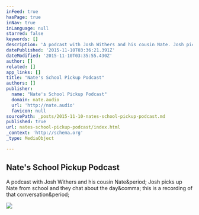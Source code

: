 ```yaml
---
inFeed: true
hasPage: true
inNav: true
inLanguage: null
starred: false
keywords: []
description: 'A podcast with Josh Withers and his cousin Nate. Josh picks up Nate from school and they chat about the day, this is a recording of that conversation.'
datePublished: '2015-11-10T03:36:21.391Z'
dateModified: '2015-11-10T03:35:55.430Z'
author: []
related: []
app_links: []
title: "Nate's School Pickup Podcast"
authors: []
publisher:
  name: "Nate's School Pickup Podcast"
  domain: nate.audio
  url: 'http://nate.audio'
  favicon: null
sourcePath: _posts/2015-11-10-nates-school-pickup-podcast.md
published: true
url: nates-school-pickup-podcast/index.html
_context: 'http://schema.org'
_type: MediaObject

---
```

<article style=""><h1>Nate's School Pickup Podcast</h1><p>A podcast with Josh Withers and his cousin Nate&amp;period; Josh picks up Nate from school and they chat about the day&amp;comma; this is a recording of that conversation&amp;period;</p><img src="http://i0.wp.com/nate.audio/wp-content/uploads/sites/73/2015/11/IMG_1390.jpg?fit=1200%2C1200" /></article>